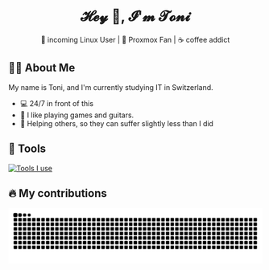 <h1 align="center">𝓗𝓮𝔂 👋, 𝓘'𝓶 𝓣𝓸𝓷𝓲</h1>
<p align="center">🐧 incoming Linux User | 🧪 Proxmox Fan | ☕ coffee addict</p>

## 👨‍💻 About Me

My name is Toni, and I'm currently studying IT in Switzerland.

- 💻 24/7 in front of this
- 🎲 I like playing games and guitars.
- 💬 Helping others, so they can suffer slightly less than I did



## 🧰 Tools

[![Tools I use](https://skillicons.dev/icons?i=arduino,aws,azure,bash,docker,git,github,illustrator,linux,mysql,photoshop)](https://skillicons.dev)

## 🔥 My contributions

<div align="center">
    <picture>
        <source media="(prefers-color-scheme: light)" srcset="https://raw.githubusercontent.com/Kru-Antonio-Jon/Kru-Antonio-Jon/output/snake-light.svg" />
        <source media="(prefers-color-scheme: dark)" srcset="https://raw.githubusercontent.com/Kru-Antonio-Jon/Kru-Antonio-Jon/output/snake-dark.svg" />
        <img alt="GitHub contributions as snake animation" src="https://raw.githubusercontent.com/Kru-Antonio-Jon/Kru-Antonio-Jon/output/snake-light.svg" />
    </picture>
</div>
